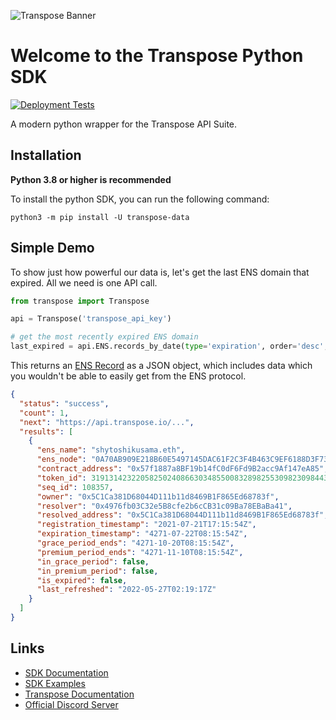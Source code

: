 ![Transpose Banner](https://files.readme.io/356ac19-TRSP_DocBanner.png)

# Welcome to the Transpose Python SDK
[![Deployment Tests](https://github.com/TransposeData/transpose-python-sdk/actions/workflows/deployment_tests.yml/badge.svg)](https://github.com/TransposeData/transpose-python-sdk/actions/workflows/deployment_tests.yml)

A modern python wrapper for the Transpose API Suite.


## Installation

**Python 3.8 or higher is recommended**

To install the python SDK, you can run the following command:
```
python3 -m pip install -U transpose-data
```

## Simple Demo

To show just how powerful our data is, let's get the last ENS domain that expired. All we need is one API call.
```python
from transpose import Transpose

api = Transpose('transpose_api_key')

# get the most recently expired ENS domain
last_expired = api.ENS.records_by_date(type='expiration', order='desc', limit=1)
```

This returns an [ENS Record](https://github.com/TransposeData/transpose-python-sdk/tree/main/docs/ens.md#ENS-Record-Model) as a JSON object, which includes data which you wouldn't be able to easily get from the ENS protocol.

```json
{
  "status": "success",
  "count": 1,
  "next": "https://api.transpose.io/...",
  "results": [
    {
      "ens_name": "shytoshikusama.eth",
      "ens_node": "0A70AB909E218B60E5497145DAC61F2C3F4B463C9EF6188D3F73B66958F92E29",
      "contract_address": "0x57f1887a8BF19b14fC0dF6Fd9B2acc9Af147eA85",
      "token_id": 31913142322058250240866303485500832898255309823098443696464130050119537886147,
      "seq_id": 108357,
      "owner": "0x5C1Ca381D68044D111b11d8469B1F865Ed68783f",
      "resolver": "0x4976fb03C32e5B8cfe2b6cCB31c09Ba78EBaBa41",
      "resolved_address": "0x5C1Ca381D68044D111b11d8469B1F865Ed68783f",
      "registration_timestamp": "2021-07-21T17:15:54Z",
      "expiration_timestamp": "4271-07-22T08:15:54Z",
      "grace_period_ends": "4271-10-20T08:15:54Z",
      "premium_period_ends": "4271-11-10T08:15:54Z",
      "in_grace_period": false,
      "in_premium_period": false,
      "is_expired": false,
      "last_refreshed": "2022-05-27T02:19:17Z"
    }
  ]
}
```

## Links
- [SDK Documentation](https://github.com/TransposeData/transpose-python-sdk/tree/main/docs/documentation.md)
- [SDK Examples](https://github.com/TransposeData/transpose-python-sdk/tree/main/examples)
- [Transpose Documentation](https://docs.transpose.io)
- [Official Discord Server](https://discord.gg/AKguqp3U57)